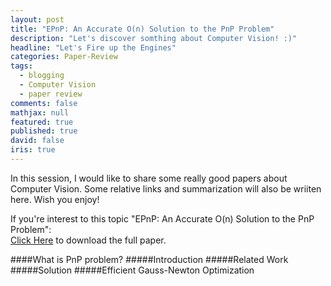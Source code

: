 ```yaml
---
layout: post
title: "EPnP: An Accurate O(n) Solution to the PnP Problem"
description: "Let's discover somthing about Computer Vision! :)"
headline: "Let's Fire up the Engines"
categories: Paper-Review 
tags: 
  - blogging
  - Computer Vision
  - paper review
comments: false
mathjax: null
featured: true
published: true
david: false
iris: true
---
```


In this session, I would like to share some really good papers about Computer Vision. Some relative links and summarization will also be wriiten here. Wish you enjoy!

If you're interest to this topic "EPnP: An Accurate O(n) Solution to the PnP Problem": <br>
[Click Here](http://citeseerx.ist.psu.edu/viewdoc/summary?doi=10.1.1.184.1090) to download the full paper. 


####What is PnP problem?
#####Introduction
#####Related Work
#####Solution 
#####Efficient Gauss-Newton Optimization 